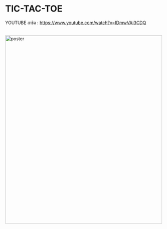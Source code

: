 # TIC-TAC-TOE

YOUTUBE สาธิต : https://www.youtube.com/watch?v=IDmwVAi3CDQ

<br>
  <img src="https://github.com/owenIT/TIC-TAC-TOE/blob/main/TIG%20TAG%20TOE.png" alt="poster" width="500" height="600">
<br>
